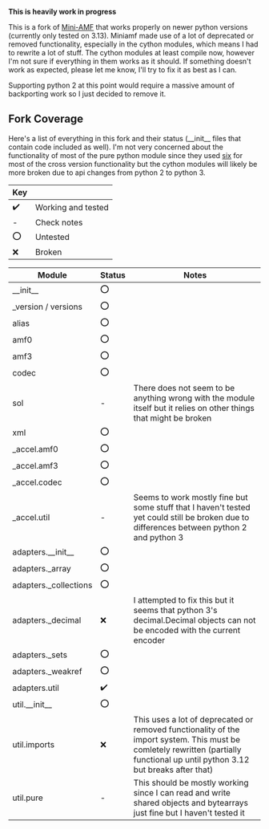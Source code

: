 <b>This is heavily work in progress</b>

This is a fork of <a href="https://pypi.org/project/Mini-AMF/">Mini-AMF</a> that works properly on newer python versions (currently only tested on 3.13). Miniamf made use of a lot of deprecated or removed functionality, especially in the cython modules, which means I had to rewrite a lot of stuff. The cython modules at least compile now, however I'm not sure if everything in them works as it should. If something doesn't work as expected, please let me know, I'll try to fix it as best as I can.

Supporting python 2 at this point would require a massive amount of backporting work so I just decided to remove it.

## Fork Coverage
Here's a list of everything in this fork and their status (&#95;&#95;init&#95;&#95; files that contain code included as well). I'm not very concerned about the functionality of most of the pure python module since they used <a href="https://pypi.org/project/six/">six</a> for most of the cross version functionality but the cython modules will likely be more broken due to api changes from python 2 to python 3.

| Key |              |
| --- | ------------ |
| :heavy_check_mark: | Working and tested |
| - | Check notes |
| :o: | Untested |
| :x: | Broken |


| Module       | Status | Notes      |
| ------------ | ------ | ---------- |
| &#95;&#95;init&#95;&#95; | :o: | |
| &#95;version / versions | :o: | |
| alias | :o: | |
| amf0 | :o: | |
| amf3 | :o: | |
| codec | :o: | |
| sol | - | There does not seem to be anything wrong with the module itself but it relies on other things that might be broken |
| xml | :o: | |
| &#95;accel.amf0 | :o: | |
| &#95;accel.amf3 | :o: | |
| &#95;accel.codec | :o: | |
| &#95;accel.util | - | Seems to work mostly fine but some stuff that I haven't tested yet could still be broken due to differences between python 2 and python 3 |
| adapters.&#95;&#95;init&#95;&#95; | :o: | |
| adapters.&#95;array | :o: | |
| adapters.&#95;collections | :o: | |
| adapters.&#95;decimal | :x: | I attempted to fix this but it seems that python 3's decimal.Decimal objects can not be encoded with the current encoder |
| adapters.&#95;sets | :o: | |
| adapters.&#95;weakref | :o: | |
| adapters.util | :heavy_check_mark: | |
| util.&#95;&#95;init&#95;&#95; | :o: | |
| util.imports | :x: | This uses a lot of deprecated or removed functionality of the import system. This must be comletely rewritten (partially functional up until python 3.12 but breaks after that) |
| util.pure | - | This should be mostly working since I can read and write shared objects and bytearrays just fine but I haven't tested it |

